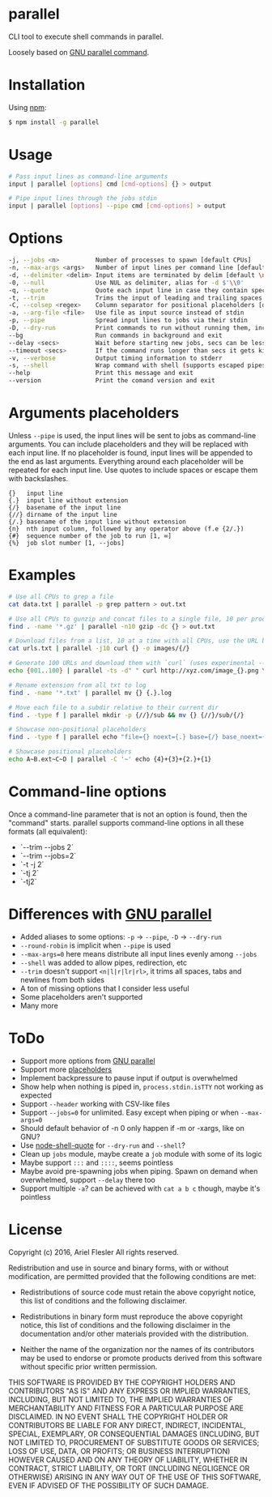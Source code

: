 parallel
=======

CLI tool to execute shell commands in parallel.

Loosely based on [GNU parallel command](https://www.gnu.org/software/parallel/man.html).

# Installation

Using [npm](https://www.npmjs.com/package/parallel):
```bash
$ npm install -g parallel
```

# Usage

```bash
# Pass input lines as command-line arguments
input | parallel [options] cmd [cmd-options] {} > output

# Pipe input lines through the jobs stdin
input | parallel [options] --pipe cmd [cmd-options] > output
```

# Options

```bash
-j, --jobs <n>          Number of processes to spawn [default CPUs]
-n, --max-args <args>   Number of input lines per command line [default 1]
-d, --delimiter <delim> Input items are terminated by delim [default \n]
-0, --null              Use NUL as delimiter, alias for -d $'\\0'
-q, --quote             Quote each input line in case they contain special caracters
-t, --trim              Trims the input of leading and trailing spaces and tabs
-C, --colsep <regex>    Column separator for positional placeholders [default " "]
-a, --arg-file <file>   Use file as input source instead of stdin
-p, --pipe              Spread input lines to jobs via their stdin
-D, --dry-run           Print commands to run without running them, incompatible with --pipe
--bg                    Run commands in background and exit
--delay <secs>          Wait before starting new jobs, secs can be less than 1 [default 0]
--timeout <secs>        If the command runs longer than secs it gets killed with SIGTERM [default 0]
-v, --verbose           Output timing information to stderr
-s, --shell             Wrap command with shell (supports escaped pipes, redirection, etc.) [experimental]
--help                  Print this message and exit
--version               Print the comand version and exit
```

# Arguments placeholders

Unless `--pipe` is used, the input lines will be sent to jobs as command-line arguments. You can include placeholders and they will be replaced with each input line.
If no placeholder is found, input lines will be appended to the end as last arguments.
Everything around each placeholder will be repeated for each input line. Use quotes to include spaces or escape them with backslashes.

```
{}   input line
{.}  input line without extension
{/}  basename of the input line
{//} dirname of the input line
{/.} basename of the input line without extension
{n}  nth input column, followed by any operator above (f.e {2/.})
{#}  sequence number of the job to run [1, ∞]
{%}  job slot number [1, --jobs]
```

# Examples

```bash
# Use all CPUs to grep a file
cat data.txt | parallel -p grep pattern > out.txt
```
```bash
# Use all CPUs to gunzip and concat files to a single file, 10 per process at a time
find . -name '*.gz' | parallel -n10 gzip -dc {} > out.txt
```
```bash
# Download files from a list, 10 at a time with all CPUs, use the URL basename as file name
cat urls.txt | parallel -j10 curl {} -o images/{/}
```
```bash
# Generate 100 URLs and download them with `curl` (uses experimental --shell option)
echo {001..100} | parallel -ts -d" " curl http://xyz.com/image_{}.png \> image_{}.png
```
```bash
# Rename extension from all txt to log
find . -name '*.txt' | parallel mv {} {.}.log
```
```bash
# Move each file to a subdir relative to their current dir
find . -type f | parallel mkdir -p {//}/sub && mv {} {//}/sub/{/}
```
```bash
# Showcase non-positional placeholders
find . -type f | parallel echo "file={} noext={.} base={/} base_noext={/.} dir={//} jobid={#} jobslot={%}"
```
```bash
# Showcase positional placeholders
echo A~B.ext~C~D | parallel -C '~' echo {4}+{3}+{2.}+{1}
```

# Command-line options
Once a command-line parameter that is not an option is found, then the "command" starts.
parallel supports command-line options in all these formats (all equivalent):
- `--trim --jobs 2´
- `--trim --jobs=2´
- `-t -j 2´
- `-tj 2´
- `-tj2´

# Differences with [GNU parallel](https://www.gnu.org/software/parallel/man.html)
- Added aliases to some options: `-p` -> `--pipe`, `-D` -> `--dry-run`
- `--round-robin` is implicit when `--pipe` is used
- `--max-args=0` here means distribute all input lines evenly among `--jobs`
- `--shell` was added to allow pipes, redirection, etc
- `--trim` doesn't support `<n|l|r|lr|rl>`, it trims all spaces, tabs and newlines from both sides
- A ton of missing options that I consider less useful
- Some placeholders aren't supported
- Many more

# ToDo
- Support more options from [GNU parallel](https://www.gnu.org/software/parallel/man.html)
- Support more [placeholders](https://www.gnu.org/software/parallel/man.html#OPTIONS)
- Implement backpressure to pause input if output is overwhelmed
- Show help when nothing is piped in, `process.stdin.isTTY` not working as expected
- Support `--header` working with CSV-like files
- Support `--jobs=0` for unlimited. Easy except when piping or when `--max-args=0`
- Should default behavior of -n 0 only happen if -m or -xargs, like on GNU?
- Use [node-shell-quote](https://github.com/substack/node-shell-quote) for `--dry-run` and `--shell`?
- Clean up `jobs` module, maybe create a `job` module with some of its logic
- Maybe support `:::` and `::::`, seems pointless
- Maybe avoid pre-spawning jobs when piping. Spawn on demand when overwhelmed, support `--delay` there too
- Support multiple `-a`? can be achieved with `cat a b c` though, maybe it's pointless

# License

Copyright (c) 2016, Ariel Flesler
All rights reserved.

Redistribution and use in source and binary forms, with or without modification,
are permitted provided that the following conditions are met:

* Redistributions of source code must retain the above copyright notice, this
  list of conditions and the following disclaimer.

* Redistributions in binary form must reproduce the above copyright notice, this
  list of conditions and the following disclaimer in the documentation and/or
  other materials provided with the distribution.

* Neither the name of the organization nor the names of its
  contributors may be used to endorse or promote products derived from
  this software without specific prior written permission.

THIS SOFTWARE IS PROVIDED BY THE COPYRIGHT HOLDERS AND CONTRIBUTORS "AS IS" AND
ANY EXPRESS OR IMPLIED WARRANTIES, INCLUDING, BUT NOT LIMITED TO, THE IMPLIED
WARRANTIES OF MERCHANTABILITY AND FITNESS FOR A PARTICULAR PURPOSE ARE
DISCLAIMED. IN NO EVENT SHALL THE COPYRIGHT HOLDER OR CONTRIBUTORS BE LIABLE FOR
ANY DIRECT, INDIRECT, INCIDENTAL, SPECIAL, EXEMPLARY, OR CONSEQUENTIAL DAMAGES
(INCLUDING, BUT NOT LIMITED TO, PROCUREMENT OF SUBSTITUTE GOODS OR SERVICES;
LOSS OF USE, DATA, OR PROFITS; OR BUSINESS INTERRUPTION) HOWEVER CAUSED AND ON
ANY THEORY OF LIABILITY, WHETHER IN CONTRACT, STRICT LIABILITY, OR TORT
(INCLUDING NEGLIGENCE OR OTHERWISE) ARISING IN ANY WAY OUT OF THE USE OF THIS
SOFTWARE, EVEN IF ADVISED OF THE POSSIBILITY OF SUCH DAMAGE.
